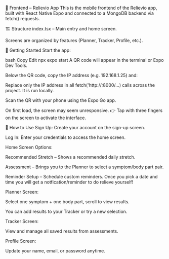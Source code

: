 📱 Frontend – Relievio App
This is the mobile frontend of the Relievio app, built with React Native Expo and connected to a MongoDB backend via fetch() requests.

🏗️ Structure
index.tsx – Main entry and home screen.

Screens are organized by features (Planner, Tracker, Profile, etc.).

🚀 Getting Started
Start the app:

bash
Copy
Edit
npx expo start
A QR code will appear in the terminal or Expo Dev Tools.

Below the QR code, copy the IP address (e.g. 192.168.1.25) and:

Replace only the IP address in all fetch('http://<ip>:8000/...) calls across the project.
It is run locally.

Scan the QR with your phone using the Expo Go app.

On first load, the screen may seem unresponsive.
👉 Tap with three fingers on the screen to activate the interface.

👤 How to Use
Sign Up:
Create your account on the sign-up screen.

Log In:
Enter your credentials to access the home screen.

Home Screen Options:

Recommended Stretch – Shows a recommended daily stretch.

Assessment – Brings you to the Planner to select a symptom/body part pair.

Reminder Setup – Schedule custom reminders.
Once you pick a date and time you will get a notfication/reminder to do relieve yourself!

Planner Screen:

Select one symptom + one body part, scroll to view results.

You can add results to your Tracker or try a new selection.

Tracker Screen:

View and manage all saved results from assessments.

Profile Screen:

Update your name, email, or password anytime.
